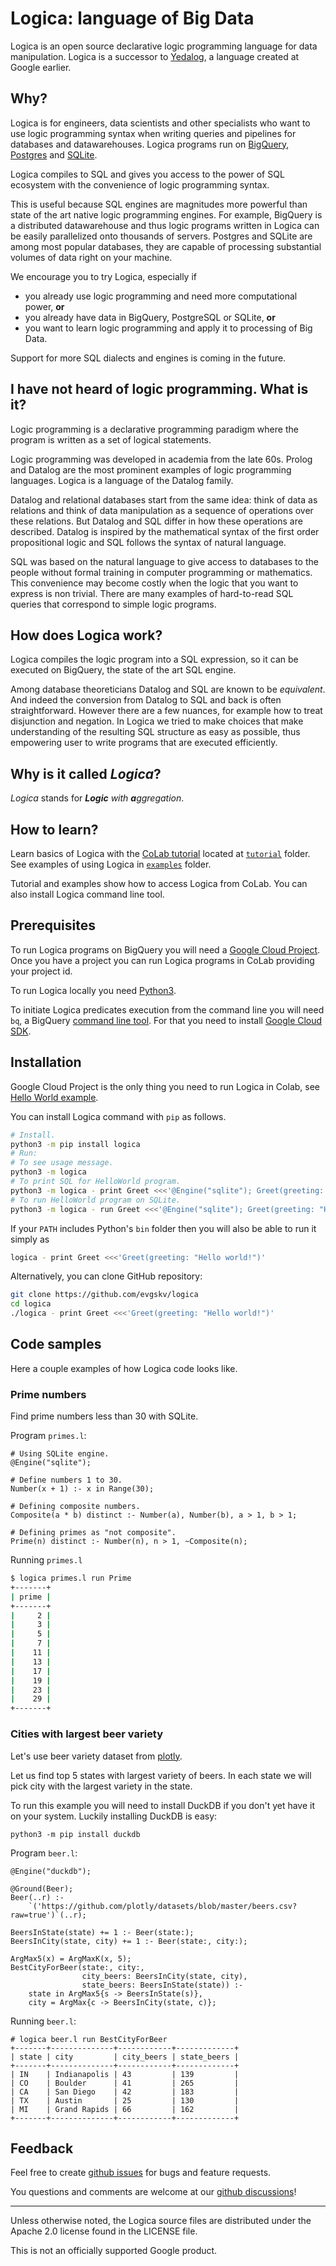 <!--
Copyright 2020 Google LLC

Licensed under the Apache License, Version 2.0 (the "License");
you may not use this file except in compliance with the License.
You may obtain a copy of the License at

     http://www.apache.org/licenses/LICENSE-2.0

Unless required by applicable law or agreed to in writing, software
distributed under the License is distributed on an "AS IS" BASIS,
WITHOUT WARRANTIES OR CONDITIONS OF ANY KIND, either express or implied.
See the License for the specific language governing permissions and
limitations under the License.
-->

# Logica: language of Big Data

Logica is an open source declarative logic programming
language for data manipulation. Logica is a successor to
[Yedalog](https://research.google/pubs/pub43462/),
a language created at Google earlier.

## Why?

Logica is for engineers, data scientists and other specialists who want to use
logic programming syntax when writing queries and pipelines for databases and datawarehouses.
Logica programs run on
[BigQuery](https://cloud.google.com/bigquery), [Postgres](https://postgresql.org) and [SQLite](https://www.sqlite.org/).

Logica compiles to SQL and gives you access to the power of SQL ecosystem
with the convenience of logic programming syntax. 

This is useful because
SQL engines are magnitudes more powerful than state of the art native
logic programming engines. For example, BigQuery is a distributed datawarehouse and thus logic programs written
in Logica can be easily parallelized onto thousands of servers. Postgres and SQLite are among most popular databases, they are
capable of processing substantial volumes of data right on your machine.

We encourage you to try Logica, especially if

*   you already use logic programming and need more computational power, **or**
*   you already have data in BigQuery, PostgreSQL or SQLite, **or**
*   you want to learn logic programming and apply it to processing of Big Data.

Support for more SQL dialects and engines is coming in the future.

## I have not heard of logic programming. What is it?

Logic programming is a declarative programming paradigm where the program is
written as a set of logical statements.

Logic programming was developed in academia from the late 60s. Prolog and
Datalog are the most prominent examples of logic programming languages. Logica
is a language of the Datalog family.

Datalog and relational databases start from the same idea: think of data
as relations and think of data manipulation as a sequence of operations over
these relations. But Datalog and SQL differ in how these operations are
described. Datalog is inspired by the mathematical syntax of the first order
propositional logic and SQL follows the syntax of natural language.

SQL was based on the natural language to give access to databases to the people
without formal training in computer programming or mathematics. This convenience
may become costly when the logic that you want to express is non trivial.
There are many examples of hard-to-read SQL queries that correspond to simple
logic programs.

## How does Logica work?

Logica compiles the logic program into a SQL expression, so it can be executed
on BigQuery, the state of the art SQL engine.

Among database theoreticians Datalog and SQL are known to be _equivalent_. And
indeed the conversion from Datalog to SQL and back is often straightforward.
However there are a few nuances, for example how to treat disjunction and
negation. In Logica we tried to make choices that make understanding of the
resulting SQL structure as easy as possible, thus empowering user to write
programs that are executed efficiently.

## Why is it called _Logica_?

_Logica_ stands for _**Logic** with **a**ggregation_.

## How to learn?

Learn basics of Logica with the [CoLab tutorial](https://colab.research.google.com/github/EvgSkv/logica/blob/main/tutorial/Logica_tutorial.ipynb) located at [`tutorial`](https://github.com/EvgSkv/logica/tree/main/tutorial) folder.
See examples of using Logica in [`examples`](https://github.com/EvgSkv/logica/tree/main/examples) folder.

Tutorial and examples show how to access Logica from CoLab. You can also install Logica command line tool.

## Prerequisites

To run Logica programs on BigQuery you will need a 
[Google Cloud Project](https://console.cloud.google.com/projectcreate).
Once you have a project you can run Logica programs in CoLab providing your project id.

To run Logica locally you need [Python3](https://www.python.org/downloads/).

To initiate Logica predicates execution from the command line 
you will need `bq`, a
BigQuery [command line tool](https://cloud.google.com/bigquery/docs/bq-command-line-tool). For that you need to install 
[Google Cloud SDK](https://cloud.google.com/sdk/docs/install).

## Installation

Google Cloud Project is the only thing you need to run Logica in Colab, see
[Hello World example](https://colab.research.google.com/github/EvgSkv/logica/blob/main/examples/Logica_example_Hello_World.ipynb).

You can install Logica command with `pip` as follows.

```sh
# Install.
python3 -m pip install logica
# Run:
# To see usage message.
python3 -m logica
# To print SQL for HelloWorld program.
python3 -m logica - print Greet <<<'@Engine("sqlite"); Greet(greeting: "Hello world!")'
# To run HelloWorld program on SQLite.
python3 -m logica - run Greet <<<'@Engine("sqlite"); Greet(greeting: "Hello world!")'
```

If your `PATH` includes Python's `bin` folder then you will also be able to
run it simply as

```sh
logica - print Greet <<<'Greet(greeting: "Hello world!")'
```

Alternatively, you can clone GitHub repository:

```sh
git clone https://github.com/evgskv/logica
cd logica
./logica - print Greet <<<'Greet(greeting: "Hello world!")'
```


## Code samples

Here a couple examples of how Logica code looks like.

### Prime numbers

Find prime numbers less than 30 with SQLite.

Program `primes.l`:
```
# Using SQLite engine.
@Engine("sqlite");

# Define numbers 1 to 30.
Number(x + 1) :- x in Range(30);

# Defining composite numbers.
Composite(a * b) distinct :- Number(a), Number(b), a > 1, b > 1;

# Defining primes as "not composite".
Prime(n) distinct :- Number(n), n > 1, ~Composite(n);
```

Running `primes.l`
```sh
$ logica primes.l run Prime
+-------+
| prime |
+-------+
|     2 |
|     3 |
|     5 |
|     7 |
|    11 |
|    13 |
|    17 |
|    19 |
|    23 |
|    29 |
+-------+
```

### Cities with largest beer variety

Let's use beer variety dataset from [plotly](https://github.com/plotly/datasets/blob/master/beers.csv).

Let us find top 5 states with largest variety of beers. In each state we will pick city with the largest
variety in the state.

To run this example you will need to install DuckDB if you don't yet have it on your system. Luckily installing DuckDB is easy:

```
python3 -m pip install duckdb
```

Program `beer.l`:

```
@Engine("duckdb");

@Ground(Beer);
Beer(..r) :- 
    `('https://github.com/plotly/datasets/blob/master/beers.csv?raw=true')`(..r);

BeersInState(state) += 1 :- Beer(state:);
BeersInCity(state, city) += 1 :- Beer(state:, city:);

ArgMax5(x) = ArgMaxK(x, 5);
BestCityForBeer(state:, city:,
                city_beers: BeersInCity(state, city),
                state_beers: BeersInState(state)) :-
    state in ArgMax5{s -> BeersInState(s)},
    city = ArgMax{c -> BeersInCity(state, c)};
```

Running `beer.l`:

```
# logica beer.l run BestCityForBeer
+-------+--------------+------------+-------------+
| state | city         | city_beers | state_beers |
+-------+--------------+------------+-------------+
| IN    | Indianapolis | 43         | 139         |
| CO    | Boulder      | 41         | 265         |
| CA    | San Diego    | 42         | 183         |
| TX    | Austin       | 25         | 130         |
| MI    | Grand Rapids | 66         | 162         |
+-------+--------------+------------+-------------+
```

<!--
### News mentions

Who was mentioned in the news in 2020 the most?
Let's query [GDELT Project](https://www.gdeltproject.org/) dataset.

Program `mentions.l`
```
@OrderBy(Mentions, "mentions desc");
@Limit(Mentions, 10);
Mentions(person:, mentions? += 1) distinct :-
  gdelt-bq.gdeltv2.gkg(persons:, date:),
  Substr(ToString(date), 0, 4) == "2020",
  the_persons == Split(persons, ";"),
  person in the_persons;
```

Running `mentions.l`
```
$ logica mentions.l run Mentions
+----------------+----------+
|     person     | mentions |
+----------------+----------+
| donald trump   |  3624228 |
| joe biden      |  1591320 |
| los angeles    |  1221998 |
| george floyd   |   923472 |
| boris johnson  |   845955 |
| barack obama   |   541672 |
| vladimir putin |   486428 |
| bernie sanders |   409224 |
| andrew cuomo   |   375594 |
| nancy pelosi   |   375373 |
+----------------+----------+
```

Note that cities of Los Angeles and Las Vegas are mentioned in this table due to known
missclasification issue in the GDELT data analysis.
--> 
## Feedback

Feel free to create [github issues](https://github.com/EvgSkv/logica/issues)
for bugs and feature requests.

You questions and comments are welcome at our [github discussions](https://github.com/EvgSkv/logica/discussions)!



---

Unless otherwise noted, the Logica source files are distributed
under the Apache 2.0 license found in the LICENSE file.

This is not an officially supported Google product.


